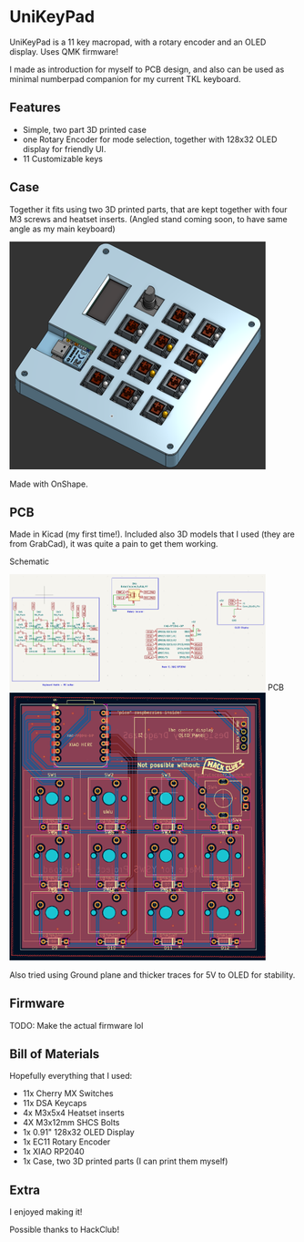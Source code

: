 # UniKeyPad
UniKeyPad is a 11 key macropad, with a rotary encoder and an OLED display. Uses QMK firmware!

I made as introduction for myself to PCB design, and also can be used as minimal numberpad companion for my current TKL keyboard.

## Features
- Simple, two part 3D printed case
- one Rotary Encoder for mode selection, together with 128x32 OLED display for friendly UI.
- 11 Customizable keys

## Case

Together it fits using two 3D printed parts, that are kept together with four M3 screws and heatset inserts.
(Angled stand coming soon, to have same angle as my main keyboard)


<img src=assets/onshape.png alt="CAD" width="450"/>

Made with OnShape.

## PCB

Made in Kicad (my first time!). Included also 3D models that I used (they are from GrabCad), it was quite a pain to get them working.

Schematic

<img src=assets/schematic.png alt="Schematic" width="450"/>
PCB

<img src=assets/pcb_design.png alt="PCB Design" width="450"/>

Also tried using Ground plane and thicker traces for 5V to OLED for stability.

## Firmware
TODO: Make the actual firmware lol

## Bill of Materials
Hopefully everything that I used:


- 11x Cherry MX Switches
- 11x DSA Keycaps
- 4x M3x5x4 Heatset inserts
- 4X M3x12mm SHCS Bolts
- 1x 0.91" 128x32 OLED Display
- 1x EC11 Rotary Encoder
- 1x XIAO RP2040
- 1x Case, two 3D printed parts (I can print them myself)

## Extra
I enjoyed making it!

Possible thanks to HackClub!
